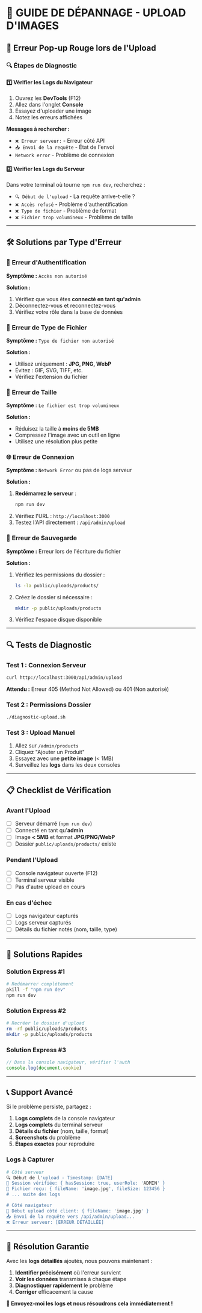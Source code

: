 # 🔧 GUIDE DE DÉPANNAGE - UPLOAD D'IMAGES

## 🚨 Erreur Pop-up Rouge lors de l'Upload

### 🔍 **Étapes de Diagnostic**

#### 1️⃣ **Vérifier les Logs du Navigateur**
1. Ouvrez les **DevTools** (F12)
2. Allez dans l'onglet **Console**
3. Essayez d'uploader une image
4. Notez les erreurs affichées

**Messages à rechercher :**
- `❌ Erreur serveur:` - Erreur côté API
- `📤 Envoi de la requête` - État de l'envoi
- `Network error` - Problème de connexion

#### 2️⃣ **Vérifier les Logs du Serveur**
Dans votre terminal où tourne `npm run dev`, recherchez :
- `🔍 Début de l'upload` - La requête arrive-t-elle ?
- `❌ Accès refusé` - Problème d'authentification
- `❌ Type de fichier` - Problème de format
- `❌ Fichier trop volumineux` - Problème de taille

---

## 🛠️ **Solutions par Type d'Erreur**

### 🔐 **Erreur d'Authentification**
**Symptôme :** `Accès non autorisé`

**Solution :**
1. Vérifiez que vous êtes **connecté en tant qu'admin**
2. Déconnectez-vous et reconnectez-vous
3. Vérifiez votre rôle dans la base de données

### 📁 **Erreur de Type de Fichier**
**Symptôme :** `Type de fichier non autorisé`

**Solution :**
- Utilisez uniquement : **JPG, PNG, WebP**
- Évitez : GIF, SVG, TIFF, etc.
- Vérifiez l'extension du fichier

### 📏 **Erreur de Taille**
**Symptôme :** `Le fichier est trop volumineux`

**Solution :**
- Réduisez la taille à **moins de 5MB**
- Compressez l'image avec un outil en ligne
- Utilisez une résolution plus petite

### 🌐 **Erreur de Connexion**
**Symptôme :** `Network Error` ou pas de logs serveur

**Solution :**
1. **Redémarrez le serveur** :
   ```bash
   npm run dev
   ```
2. Vérifiez l'URL : `http://localhost:3000`
3. Testez l'API directement : `/api/admin/upload`

### 💾 **Erreur de Sauvegarde**
**Symptôme :** Erreur lors de l'écriture du fichier

**Solution :**
1. Vérifiez les permissions du dossier :
   ```bash
   ls -la public/uploads/products/
   ```
2. Créez le dossier si nécessaire :
   ```bash
   mkdir -p public/uploads/products
   ```
3. Vérifiez l'espace disque disponible

---

## 🔍 **Tests de Diagnostic**

### Test 1 : Connexion Serveur
```bash
curl http://localhost:3000/api/admin/upload
```
**Attendu :** Erreur 405 (Method Not Allowed) ou 401 (Non autorisé)

### Test 2 : Permissions Dossier
```bash
./diagnostic-upload.sh
```

### Test 3 : Upload Manuel
1. Allez sur `/admin/products`
2. Cliquez "Ajouter un Produit"
3. Essayez avec une **petite image** (< 1MB)
4. Surveillez les **logs** dans les deux consoles

---

## 📋 **Checklist de Vérification**

### Avant l'Upload
- [ ] Serveur démarré (`npm run dev`)
- [ ] Connecté en tant qu'**admin**
- [ ] Image **< 5MB** et format **JPG/PNG/WebP**
- [ ] Dossier `public/uploads/products/` existe

### Pendant l'Upload
- [ ] Console navigateur ouverte (F12)
- [ ] Terminal serveur visible
- [ ] Pas d'autre upload en cours

### En cas d'échec
- [ ] Logs navigateur capturés
- [ ] Logs serveur capturés
- [ ] Détails du fichier notés (nom, taille, type)

---

## 🚀 **Solutions Rapides**

### Solution Express #1
```bash
# Redémarrer complètement
pkill -f "npm run dev"
npm run dev
```

### Solution Express #2
```bash
# Recréer le dossier d'upload
rm -rf public/uploads/products
mkdir -p public/uploads/products
```

### Solution Express #3
```javascript
// Dans la console navigateur, vérifier l'auth
console.log(document.cookie)
```

---

## 📞 **Support Avancé**

Si le problème persiste, partagez :

1. **Logs complets** de la console navigateur
2. **Logs complets** du terminal serveur
3. **Détails du fichier** (nom, taille, format)
4. **Screenshots** du problème
5. **Étapes exactes** pour reproduire

### Logs à Capturer
```bash
# Côté serveur
🔍 Début de l'upload - Timestamp: [DATE]
👤 Session vérifiée: { hasSession: true, userRole: 'ADMIN' }
📄 Fichier reçu: { fileName: 'image.jpg', fileSize: 123456 }
# ... suite des logs

# Côté navigateur  
🚀 Début upload côté client: { fileName: 'image.jpg' }
📤 Envoi de la requête vers /api/admin/upload...
❌ Erreur serveur: [ERREUR DÉTAILLÉE]
```

---

## 🎯 **Résolution Garantie**

Avec les **logs détaillés** ajoutés, nous pouvons maintenant :
1. **Identifier précisément** où l'erreur survient
2. **Voir les données** transmises à chaque étape  
3. **Diagnostiquer rapidement** le problème
4. **Corriger** efficacement la cause

**📧 Envoyez-moi les logs et nous résoudrons cela immédiatement !**
